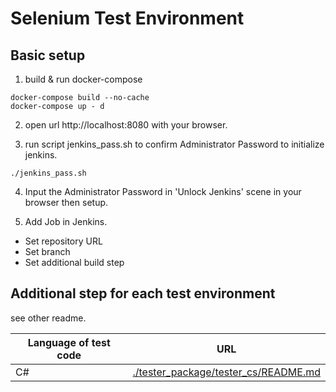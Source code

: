 # Selenium Test Environment

## Basic setup

1. build & run docker-compose

```
docker-compose build --no-cache
docker-compose up - d
```

2. open url http://localhost:8080 with your browser. 

3. run script jenkins_pass.sh to confirm Administrator Password to initialize jenkins. 

```
./jenkins_pass.sh
```

4. Input the Administrator Password in 'Unlock Jenkins' scene in your browser then setup. 

5. Add Job in Jenkins. 

- Set repository URL
- Set branch
- Set additional build step

## Additional step for each test environment

see other readme. 

|Language of test code|URL|
|---|---|
|C#|<a href="./tester_package/tester_cs/README.md">./tester_package/tester_cs/README.md</a>|
